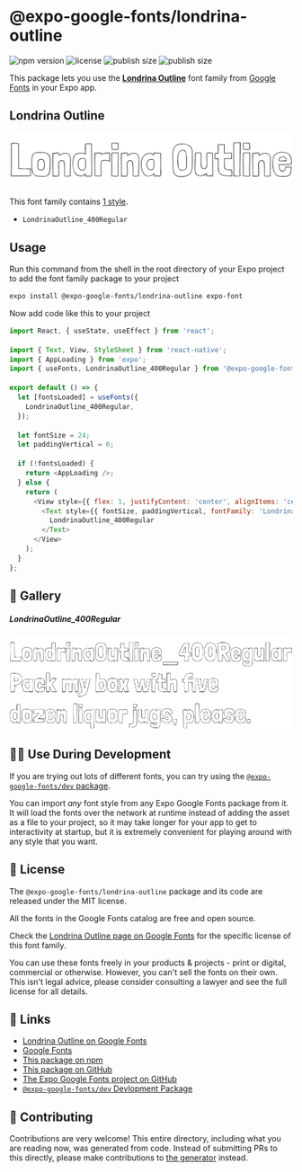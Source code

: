 # @expo-google-fonts/londrina-outline

![npm version](https://flat.badgen.net/npm/v/@expo-google-fonts/londrina-outline)
![license](https://flat.badgen.net/github/license/expo/google-fonts)
![publish size](https://flat.badgen.net/packagephobia/install/@expo-google-fonts/londrina-outline)
![publish size](https://flat.badgen.net/packagephobia/publish/@expo-google-fonts/londrina-outline)

This package lets you use the [**Londrina Outline**](https://fonts.google.com/specimen/Londrina+Outline) font family from [Google Fonts](https://fonts.google.com/) in your Expo app.

## Londrina Outline

![Londrina Outline](./font-family.png)

This font family contains [1 style](#-gallery).

- `LondrinaOutline_400Regular`

## Usage

Run this command from the shell in the root directory of your Expo project to add the font family package to your project
```sh
expo install @expo-google-fonts/londrina-outline expo-font
```

Now add code like this to your project
```js
import React, { useState, useEffect } from 'react';

import { Text, View, StyleSheet } from 'react-native';
import { AppLoading } from 'expo';
import { useFonts, LondrinaOutline_400Regular } from '@expo-google-fonts/londrina-outline';

export default () => {
  let [fontsLoaded] = useFonts({
    LondrinaOutline_400Regular,
  });

  let fontSize = 24;
  let paddingVertical = 6;

  if (!fontsLoaded) {
    return <AppLoading />;
  } else {
    return (
      <View style={{ flex: 1, justifyContent: 'center', alignItems: 'center' }}>
        <Text style={{ fontSize, paddingVertical, fontFamily: 'LondrinaOutline_400Regular' }}>
          LondrinaOutline_400Regular
        </Text>
      </View>
    );
  }
};

```

## 🔡 Gallery

##### LondrinaOutline_400Regular
![LondrinaOutline_400Regular](./LondrinaOutline_400Regular.ttf.png)


## 👩‍💻 Use During Development

If you are trying out lots of different fonts, you can try using the [`@expo-google-fonts/dev` package](https://github.com/expo/google-fonts/tree/master/font-packages/dev#readme).

You can import *any* font style from any Expo Google Fonts package from it. It will load the fonts
over the network at runtime instead of adding the asset as a file to your project, so it may take longer
for your app to get to interactivity at startup, but it is extremely convenient
for playing around with any style that you want.

## 📖 License

The `@expo-google-fonts/londrina-outline` package and its code are released under the MIT license.

All the fonts in the Google Fonts catalog are free and open source.

Check the [Londrina Outline page on Google Fonts](https://fonts.google.com/specimen/Londrina+Outline) for the specific license of this font family.

You can use these fonts freely in your products & projects - print or digital, commercial or otherwise. However, you can't sell the fonts on their own. This isn't legal advice, please consider consulting a lawyer and see the full license for all details.

## 🔗 Links

- [Londrina Outline on Google Fonts](https://fonts.google.com/specimen/Londrina+Outline)
- [Google Fonts](https://fonts.google.com/)
- [This package on npm](https://www.npmjs.com/package/@expo-google-fonts/londrina-outline)
- [This package on GitHub](https://github.com/expo/google-fonts/tree/master/font-packages/londrina-outline)
- [The Expo Google Fonts project on GitHub](https://github.com/expo/google-fonts)
- [`@expo-google-fonts/dev` Devlopment Package](https://github.com/expo/google-fonts/tree/master/font-packages/dev)

## 🤝 Contributing

Contributions are very welcome! This entire directory, including what you are reading now, was generated from code. Instead of submitting PRs to this directly, please make contributions to [the generator](https://github.com/expo/google-fonts/tree/master/packages/generator) instead.

